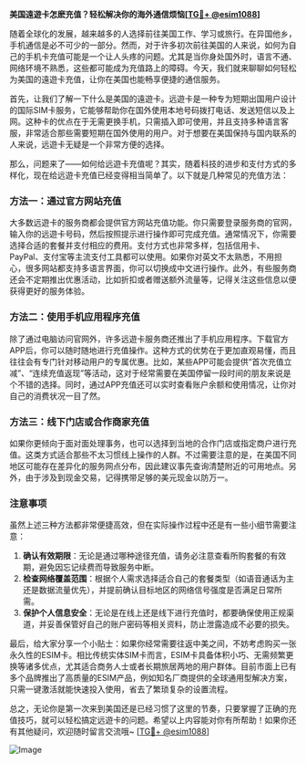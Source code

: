 **美国遠遊卡怎麽充值？轻松解决你的海外通信烦恼[[TG💪+ @esim1088](https://t.me/s/esim1088)]**

随着全球化的发展，越来越多的人选择前往美国工作、学习或旅行。在异国他乡，手机通信是必不可少的一部分。然而，对于许多初次前往美国的人来说，如何为自己的手机卡充值可能是一个让人头疼的问题。尤其是当你身处国外时，语言不通、网络环境不熟悉，这些都可能成为充值路上的障碍。今天，我们就来聊聊如何轻松为美国的遠遊卡充值，让你在美国也能畅享便捷的通信服务。

首先，让我们了解一下什么是美国的遠遊卡。远遊卡是一种专为短期出国用户设计的国际SIM卡服务，它能够帮助你在国外使用本地号码拨打电话、发送短信以及上网。这种卡的优点在于无需更换手机，只需插入即可使用，并且支持多种语言客服，非常适合那些需要短期在国外使用的用户。对于想要在美国保持与国内联系的人来说，远遊卡无疑是一个非常方便的选择。

那么，问题来了——如何给远遊卡充值呢？其实，随着科技的进步和支付方式的多样化，现在给远遊卡充值已经变得相当简单了。以下就是几种常见的充值方法：

### 方法一：通过官方网站充值

大多数远遊卡的服务商都会提供官方网站充值功能。你只需要登录服务商的官网，输入你的远遊卡号码，然后按照提示进行操作即可完成充值。通常情况下，你需要选择合适的套餐并支付相应的费用。支付方式也非常多样，包括信用卡、PayPal、支付宝等主流支付工具都可以使用。如果你对英文不太熟悉，不用担心，很多网站都支持多语言界面，你可以切换成中文进行操作。此外，有些服务商还会不定期推出优惠活动，比如折扣或者赠送额外流量等，记得关注这些信息以便获得更好的服务体验。

### 方法二：使用手机应用程序充值

除了通过电脑访问官网外，许多远遊卡服务商还推出了手机应用程序。下载官方APP后，你可以随时随地进行充值操作。这种方式的优势在于更加直观易懂，而且往往会有专门针对移动用户的专属优惠。比如，某些APP可能会提供“首次充值立减”、“连续充值返现”等活动，这对于经常需要在美国停留一段时间的朋友来说是个不错的选择。同时，通过APP充值还可以实时查看账户余额和使用情况，让你对自己的消费状况一目了然。

### 方法三：线下门店或合作商家充值

如果你更倾向于面对面处理事务，也可以选择到当地的合作门店或指定商户进行充值。这类方式适合那些不太习惯线上操作的人群。不过需要注意的是，在美国不同地区可能存在差异化的服务网点分布，因此建议事先查询清楚附近的可用地点。另外，由于涉及到现金交易，记得携带足够的美元现金以防万一。

### 注意事项

虽然上述三种方法都非常便捷高效，但在实际操作过程中还是有一些小细节需要注意：

1. **确认有效期限**：无论是通过哪种途径充值，请务必注意查看所购套餐的有效期，避免因忘记续费而导致服务中断。
2. **检查网络覆盖范围**：根据个人需求选择适合自己的套餐类型（如语音通话为主还是数据流量优先），并提前确认目标地区的网络信号强度是否满足日常所需。
3. **保护个人信息安全**：无论是在线上还是线下进行充值时，都要确保使用正规渠道，并妥善保管好自己的账户密码等相关资料，防止泄露造成不必要的损失。

最后，给大家分享一个小贴士：如果你经常需要往返中美之间，不妨考虑购买一张永久性的ESIM卡。相比传统实体SIM卡而言，ESIM卡具备体积小巧、无需频繁更换等诸多优点，尤其适合商务人士或者长期旅居两地的用户群体。目前市面上已有多个品牌推出了高质量的ESIM产品，例如知名厂商提供的全球通用型解决方案，只需一键激活就能快速投入使用，省去了繁琐复杂的设置流程。

总之，无论你是第一次来到美国还是已经习惯了这里的节奏，只要掌握了正确的充值技巧，就可以轻松搞定远遊卡的问题。希望以上内容能对你有所帮助！如果你还有其他疑问，欢迎随时留言交流哦~ [[TG💪+ @esim1088](https://t.me/s/esim1088)] 

![Image](https://i.postimg.cc/4NQfJmqS/Snipaste-2025-05-13-00-14-12.png)